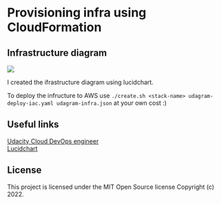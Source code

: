 # Provisioning infra using CloudFormation

## Infrastructure diagram  
![](udacity-devops-proj2-edit.png)

I created the ifrastructure diagram using lucidchart. 

To deploy the infructure to AWS use `./create.sh <stack-name> udagram-deploy-iac.yaml udagram-infra.json` at your own cost :)

## Useful links
[Udacity Cloud DevOps engineer](https://www.udacity.com/course/cloud-dev-ops-nanodegree--nd9991)  
[Lucidchart](lucid.app/)

## License

This project is licensed under the MIT Open Source license Copyright (c) 2022.
